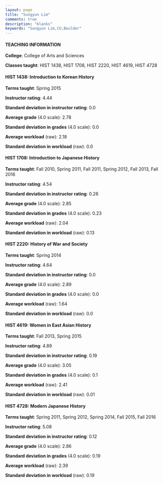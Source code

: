 ```yaml
---
layout: page
title: "Sungyun Lim" 
comments: true
description: "blanks"
keywords: "Sungyun Lim,CU,Boulder"
---
```

<head>
<script src="https://ajax.googleapis.com/ajax/libs/jquery/2.1.3/jquery.min.js"></script>
<script src="https://dl.dropboxusercontent.com/s/pc42nxpaw1ea4o9/highcharts.js?dl=0"></script>
<!-- <script src="../assets/js/highcharts.js"></script> -->
<style type="text/css">@font-face {
	font-family: "Bebas Neue";
	src: url(https://www.filehosting.org/file/details/544349/BebasNeue Regular.otf) format("opentype");
	}
	h1.Bebas { 
		font-family: "Bebas Neue", Verdana, Tahoma;
	}
</style>
</head>
	   
#### TEACHING INFORMATION

**College**: College of Arts and Sciences

**Classes taught**: HIST 1438, HIST 1708, HIST 2220, HIST 4619, HIST 4728

#### HIST 1438: Introduction to Korean History

**Terms taught**: Spring 2015

**Instructor rating**: 4.44

**Standard deviation in instructor rating**: 0.0

**Average grade** (4.0 scale): 2.78

**Standard deviation in grades** (4.0 scale): 0.0

**Average workload** (raw): 2.18

**Standard deviation in workload** (raw): 0.0

#### HIST 1708: Introduction to Japanese History

**Terms taught**: Fall 2010, Spring 2011, Fall 2011, Spring 2012, Fall 2013, Fall 2016

**Instructor rating**: 4.54

**Standard deviation in instructor rating**: 0.26

**Average grade** (4.0 scale): 2.85

**Standard deviation in grades** (4.0 scale): 0.23

**Average workload** (raw): 2.04

**Standard deviation in workload** (raw): 0.13

#### HIST 2220: History of War and Society

**Terms taught**: Spring 2014

**Instructor rating**: 4.64

**Standard deviation in instructor rating**: 0.0

**Average grade** (4.0 scale): 2.89

**Standard deviation in grades** (4.0 scale): 0.0

**Average workload** (raw): 1.64

**Standard deviation in workload** (raw): 0.0

#### HIST 4619: Women in East Asian History

**Terms taught**: Fall 2013, Spring 2015

**Instructor rating**: 4.89

**Standard deviation in instructor rating**: 0.19

**Average grade** (4.0 scale): 3.05

**Standard deviation in grades** (4.0 scale): 0.1

**Average workload** (raw): 2.41

**Standard deviation in workload** (raw): 0.01

#### HIST 4728: Modern Japanese History

**Terms taught**: Spring 2011, Spring 2012, Spring 2014, Fall 2015, Fall 2016

**Instructor rating**: 5.08

**Standard deviation in instructor rating**: 0.12

**Average grade** (4.0 scale): 2.86

**Standard deviation in grades** (4.0 scale): 0.19

**Average workload** (raw): 2.39

**Standard deviation in workload** (raw): 0.19

